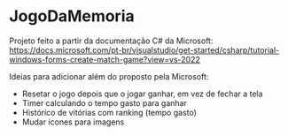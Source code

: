 # JogoDaMemoria

Projeto feito a partir da documentação C# da Microsoft:<br>
https://docs.microsoft.com/pt-br/visualstudio/get-started/csharp/tutorial-windows-forms-create-match-game?view=vs-2022

Ideias para adicionar além do proposto pela Microsoft:
- Resetar o jogo depois que o jogar ganhar, em vez de fechar a tela
- Timer calculando o tempo gasto para ganhar
- Histórico de vitórias com ranking (tempo gasto)
- Mudar ícones para imagens
